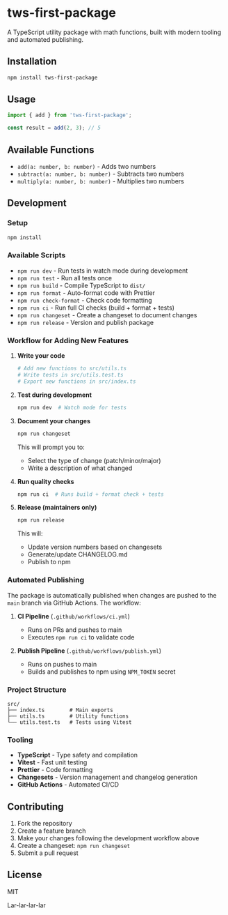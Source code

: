 # tws-first-package

A TypeScript utility package with math functions, built with modern tooling and automated publishing.

## Installation

```sh
npm install tws-first-package
```

## Usage

```typescript
import { add } from 'tws-first-package';

const result = add(2, 3); // 5
```

## Available Functions

- `add(a: number, b: number)` - Adds two numbers
- `subtract(a: number, b: number)` - Subtracts two numbers
- `multiply(a: number, b: number)` - Multiplies two numbers

## Development

### Setup

```sh
npm install
```

### Available Scripts

- `npm run dev` - Run tests in watch mode during development
- `npm run test` - Run all tests once
- `npm run build` - Compile TypeScript to `dist/`
- `npm run format` - Auto-format code with Prettier
- `npm run check-format` - Check code formatting
- `npm run ci` - Run full CI checks (build + format + tests)
- `npm run changeset` - Create a changeset to document changes
- `npm run release` - Version and publish package

### Workflow for Adding New Features

1. **Write your code**

   ```sh
   # Add new functions to src/utils.ts
   # Write tests in src/utils.test.ts
   # Export new functions in src/index.ts
   ```

2. **Test during development**

   ```sh
   npm run dev  # Watch mode for tests
   ```

3. **Document your changes**

   ```sh
   npm run changeset
   ```

   This will prompt you to:
   - Select the type of change (patch/minor/major)
   - Write a description of what changed

4. **Run quality checks**

   ```sh
   npm run ci  # Runs build + format check + tests
   ```

5. **Release (maintainers only)**

   ```sh
   npm run release
   ```

   This will:
   - Update version numbers based on changesets
   - Generate/update CHANGELOG.md
   - Publish to npm

### Automated Publishing

The package is automatically published when changes are pushed to the `main` branch via GitHub Actions. The workflow:

1. **CI Pipeline** (`.github/workflows/ci.yml`)
   - Runs on PRs and pushes to main
   - Executes `npm run ci` to validate code

2. **Publish Pipeline** (`.github/workflows/publish.yml`)
   - Runs on pushes to main
   - Builds and publishes to npm using `NPM_TOKEN` secret

### Project Structure

```text
src/
├── index.ts        # Main exports
├── utils.ts        # Utility functions
└── utils.test.ts   # Tests using Vitest
```

### Tooling

- **TypeScript** - Type safety and compilation
- **Vitest** - Fast unit testing
- **Prettier** - Code formatting
- **Changesets** - Version management and changelog generation
- **GitHub Actions** - Automated CI/CD

## Contributing

1. Fork the repository
2. Create a feature branch
3. Make your changes following the development workflow above
4. Create a changeset: `npm run changeset`
5. Submit a pull request

## License

MIT

Lar-lar-lar-lar
